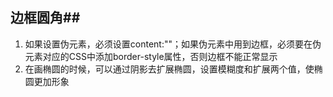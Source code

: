 ## 边框圆角##

1. 如果设置伪元素，必须设置content:""；如果伪元素中用到边框，必须要在伪元素对应的CSS中添加border-style属性，否则边框不能正常显示
2. 在画椭圆的时候，可以通过阴影去扩展椭圆，设置模糊度和扩展两个值，使椭圆更加形象



